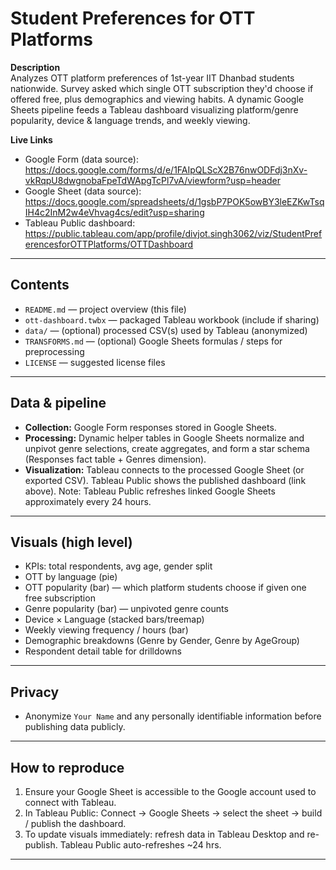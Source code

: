 # Student Preferences for OTT Platforms

**Description**  
Analyzes OTT platform preferences of 1st-year IIT Dhanbad students nationwide. Survey asked which single OTT subscription they'd choose if offered free, plus demographics and viewing habits. A dynamic Google Sheets pipeline feeds a Tableau dashboard visualizing platform/genre popularity, device & language trends, and weekly viewing.

**Live Links**  

- Google Form (data source):  https://docs.google.com/forms/d/e/1FAIpQLScX2B76nwODFdj3nXv-vkRqpU8dwgnobaFpeTdWApgTcPl7vA/viewform?usp=header
- Google Sheet (data source): https://docs.google.com/spreadsheets/d/1gsbP7POK5owBY3leEZKwTsqIH4c2InM2w4eVhvag4cs/edit?usp=sharing  
- Tableau Public dashboard: https://public.tableau.com/app/profile/divjot.singh3062/viz/StudentPreferencesforOTTPlatforms/OTTDashboard

---

## Contents
- `README.md` — project overview (this file)  
- `ott-dashboard.twbx` — packaged Tableau workbook (include if sharing)  
- `data/` — (optional) processed CSV(s) used by Tableau (anonymized)  
- `TRANSFORMS.md` — (optional) Google Sheets formulas / steps for preprocessing  
- `LICENSE` — suggested license files

---

## Data & pipeline
- **Collection:** Google Form responses stored in Google Sheets.  
- **Processing:** Dynamic helper tables in Google Sheets normalize and unpivot genre selections, create aggregates, and form a star schema (Responses fact table + Genres dimension).  
- **Visualization:** Tableau connects to the processed Google Sheet (or exported CSV). Tableau Public shows the published dashboard (link above). Note: Tableau Public refreshes linked Google Sheets approximately every 24 hours.

---

## Visuals (high level)
- KPIs: total respondents, avg age, gender split  
- OTT by language (pie)  
- OTT popularity (bar) — which platform students choose if given one free subscription  
- Genre popularity (bar) — unpivoted genre counts  
- Device × Language (stacked bars/treemap)  
- Weekly viewing frequency / hours (bar)  
- Demographic breakdowns (Genre by Gender, Genre by AgeGroup)  
- Respondent detail table for drilldowns

---

## Privacy
- Anonymize `Your Name` and any personally identifiable information before publishing data publicly.
---

## How to reproduce
1. Ensure your Google Sheet is accessible to the Google account used to connect with Tableau.  
2. In Tableau Public: Connect → Google Sheets → select the sheet → build / publish the dashboard.  
3. To update visuals immediately: refresh data in Tableau Desktop and re-publish. Tableau Public auto-refreshes ~24 hrs.

---

